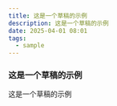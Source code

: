 ```yaml
---
title: 这是一个草稿的示例
description: 这是一个草稿的示例
date: 2025-04-01 08:01
tags:
  - sample
---
```


### 这是一个草稿的示例

这是一个草稿的示例


